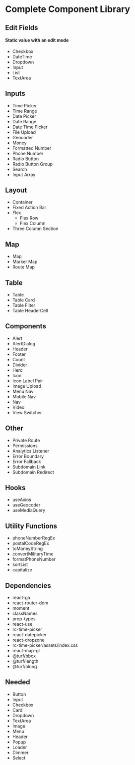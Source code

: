 # Complete Component Library

## Edit Fields

#### Static value with an edit mode

- Checkbox
- DateTime
- Dropdown
- Input
- List
- TextArea

## Inputs

- Time Picker
- Time Range
- Date Picker
- Date Range
- Date Time Picker
- File Upload
- Geocoder
- Money
- Formatted Number
- Phone Number
- Radio Button
- Radio Button Group
- Search
- Input Array

## Layout

- Container
- Fixed Action Bar
- Flex
  - Flex Row
  - Flex Column
- Three Column Section

## Map

- Map
- Marker Map
- Route Map

## Table

- Table
- Table Card
- Table Filter
- Table HeaderCell

## Components

- Alert
- AlertDialog
- Header
- Footer
- Count
- Divider
- Hero
- Icon
- Icon Label Pair
- Image Upload
- Menu Nav
- Mobile Nav
- Nav
- Video
- View Switcher

## Other

- Private Route
- Permissions
- Analytics Listener
- Error Boundary
- Error Fallback
- Subdomain Link
- Subdomain Redirect

## Hooks

- useAxios
- useGeocoder
- useMediaQuery

## Utility Functions

- phoneNumberRegEx
- postalCodeRegEx
- toMoneyString
- convertMilitaryTime
- formatPhoneNumber
- sortList
- capitalize

## Dependencies

- react-ga
- react-router-dom
- moment
- classNames
- prop-types
- react-use
- rc-time-picker
- react-datepicker
- react-dropzone
- rc-time-picker/assets/index.css
- react-map-gl
- @turf/bbox
- @turf/length
- @turf/along

## Needed

- Button
- Input
- Checkbox
- Card
- Dropdown
- TextArea
- Image
- Menu
- Header
- Popup
- Loader
- Dimmer
- Select
